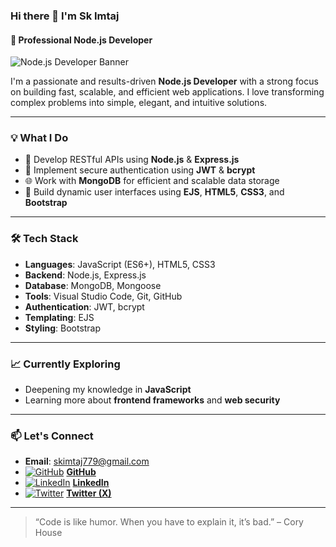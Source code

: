 ### Hi there 👋 I'm **Sk Imtaj**
#### 🚀 Professional Node.js Developer

![Node.js Developer Banner](https://blogger.googleusercontent.com/img/b/R29vZ2xl/AVvXsEghWnev_E1WvkY44oRfbg1VAqYcKos-Nbf_ObbRF7DN6C_vjnW24-Qg04UWiQuGQhSHNYJJWQ4lCL79NkESChHZM6dM5kzKoS_IezgMDY5nv6St7tSbwRoyjKKLiWHXIAL0Sp-4TC1Sn_4_HLKLbIhyphenhyphenbE3oizzDS8agUGghQYVFfpDPasutW8JEAG7O_wOG/w640-h182/Add%20a%20heading%20(18).png)

I'm a passionate and results-driven **Node.js Developer** with a strong focus on building fast, scalable, and efficient web applications. I love transforming complex problems into simple, elegant, and intuitive solutions.

---

### 💡 What I Do
- 🔧 Develop RESTful APIs using **Node.js** & **Express.js**
- 🔐 Implement secure authentication using **JWT** & **bcrypt**
- 🌐 Work with **MongoDB** for efficient and scalable data storage
- 🎨 Build dynamic user interfaces using **EJS**, **HTML5**, **CSS3**, and **Bootstrap**

---

### 🛠️ Tech Stack
- **Languages**: JavaScript (ES6+), HTML5, CSS3  
- **Backend**: Node.js, Express.js  
- **Database**: MongoDB, Mongoose  
- **Tools**: Visual Studio Code, Git, GitHub  
- **Authentication**: JWT, bcrypt  
- **Templating**: EJS  
- **Styling**: Bootstrap  

---

### 📈 Currently Exploring
- Deepening my knowledge in **JavaScript**
- Learning more about **frontend frameworks** and **web security**

---

### 📫 Let's Connect
- **Email**: skimtaj779@gmail.com  
- [![GitHub](https://cdn.jsdelivr.net/npm/simple-icons@3.0.1/icons/github.svg)](https://github.com/skimtaj) [**GitHub**](https://github.com/skimtaj)  
- [![LinkedIn](https://cdn.jsdelivr.net/npm/simple-icons@3.0.1/icons/linkedin.svg)](https://www.linkedin.com/in/sk-imtaj/) [**LinkedIn**](https://www.linkedin.com/in/sk-imtaj/)  
- [![Twitter](https://cdn.jsdelivr.net/npm/simple-icons@3.0.1/icons/twitter.svg)](https://x.com/SkImtaj459919) [**Twitter (X)**](https://x.com/SkImtaj459919)  

---

> “Code is like humor. When you have to explain it, it’s bad.” – Cory House
